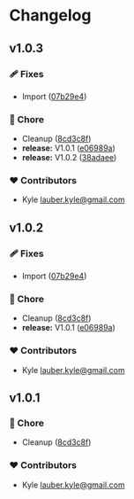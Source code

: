 # Changelog


## v1.0.3


### 🩹 Fixes

- Import ([07b29e4](https://github.com/kylegl/nitropay/commit/07b29e4))

### 🏡 Chore

- Cleanup ([8cd3c8f](https://github.com/kylegl/nitropay/commit/8cd3c8f))
- **release:** V1.0.1 ([e06989a](https://github.com/kylegl/nitropay/commit/e06989a))
- **release:** V1.0.2 ([38adaee](https://github.com/kylegl/nitropay/commit/38adaee))

### ❤️ Contributors

- Kyle <lauber.kyle@gmail.com>

## v1.0.2


### 🩹 Fixes

- Import ([07b29e4](https://github.com/kylegl/nitropay/commit/07b29e4))

### 🏡 Chore

- Cleanup ([8cd3c8f](https://github.com/kylegl/nitropay/commit/8cd3c8f))
- **release:** V1.0.1 ([e06989a](https://github.com/kylegl/nitropay/commit/e06989a))

### ❤️ Contributors

- Kyle <lauber.kyle@gmail.com>

## v1.0.1


### 🏡 Chore

- Cleanup ([8cd3c8f](https://github.com/kylegl/nitropay/commit/8cd3c8f))

### ❤️ Contributors

- Kyle <lauber.kyle@gmail.com>

